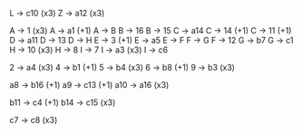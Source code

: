 L -> c10 (x3)
Z -> a12 (x3)

A -> 1 (x3)
A -> a1 (+1)
A -> B
B -> 16
B -> 15
C -> a14
C -> 14 (+1)
C -> 11 (+1)
D -> a11
D -> 13
D -> H
E -> 3 (+1)
E -> a5
E -> F
F -> G
F -> 12
G -> b7
G -> c1
H -> 10 (x3)
H -> 8
I -> 7
I -> a3 (x3)
I -> c6

2 -> a4 (x3)
4 -> b1 (+1)
5 -> b4 (x3)
6 -> b8 (+1)
9 -> b3 (x3)

a8 -> b16 (+1)
a9 -> c13 (+1)
a10 -> a16 (x3)

b11 -> c4 (+1)
b14 -> c15 (x3)

c7 -> c8 (x3)
